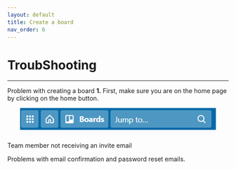 ```yaml
---
layout: default
title: Create a board
nav_order: 6
---
```


# TroubShooting

---

Problem with creating a board
**1.** First, make sure you are on the home page by clicking on the home button.

<p align="center">
  <img src="https://github.com/CheesyPudding/Jasper-Test-Docs/blob/gh-pages/assets/images/create-a-board-step-1-image-1.png?raw=true">
</p>


Team member not receiving an invite email




Problems with email confirmation and password reset emails.
